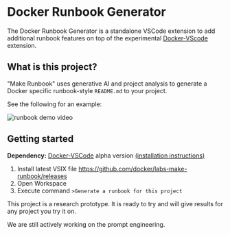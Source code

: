 # Docker Runbook Generator

The Docker Runbook Generator is a standalone VSCode extension to add additional runbook features on top of the experimental [Docker-VScode](https://github.com/docker/docker-vscode/) extension. 

## What is this project?

"Make Runbook" uses generative AI and project analysis to generate a Docker specific runbook-style `README.md` to your project. 

See the following for an example:

![runbook demo video](https://github.com/docker/docker-vscode/assets/5000430/6da2c934-35f7-470d-962e-a2c9a43a335b)

## Getting started

**Dependency:**
[Docker-VSCode](https://github.com/docker/docker-vscode) alpha version [(installation instructions)](https://github.com/docker/docker-vscode/tree/main/lsp)

1. Install latest VSIX file https://github.com/docker/labs-make-runbook/releases
2. Open Workspace
3. Execute command `>Generate a runbook for this project`

This project is a research prototype. It is ready to try and will give results for any project you try it on.

We are still actively working on the prompt engineering.